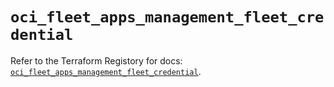 # `oci_fleet_apps_management_fleet_credential`

Refer to the Terraform Registory for docs: [`oci_fleet_apps_management_fleet_credential`](https://registry.terraform.io/providers/oracle/oci/6.18.0/docs/resources/fleet_apps_management_fleet_credential).
